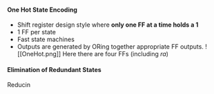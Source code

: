 #### One Hot State Encoding
- Shift register design style where **only one FF at a time holds a 1**
- 1 FF per state
- Fast state machines
- Outputs are generated by ORing together appropriate FF outputs.
![[OneHot.png]]
Here there are four FFs (including $ra$)

#### Elimination of Redundant States
Reducin